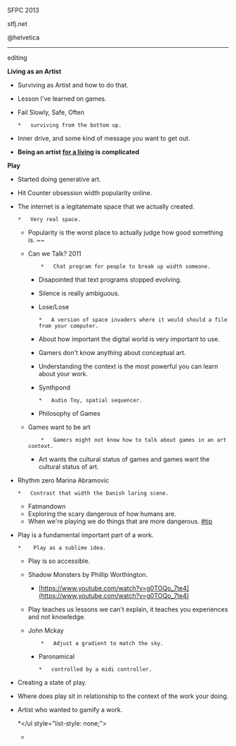 
SFPC 2013

stfj.net

@helvetica

__________________________________________________________________________________

editing

**Living as an Artist**

*   Surviving as Artist and how to do that.
*   Lesson I've learned on games.
*   Fail Slowly, Safe, Often

        *   surviving from the bottom up.

*   Inner drive, and some kind of message you want to get out.

*   **Being an artist <u>for a living</u> is complicated**

**Play**

*   Started doing generative art.
*   Hit Counter obsession width popularity online.
*   The internet is a legitatemate space that we actually created.

        *   Very real space.
    *   Popularity is the worst place to actually judge how good something is. ~~
    *   Can we Talk? 2011

                *   Chat program for people to break up width someone.
        *   Disapointed that text programs stopped evolving.
        *   Silence is really ambiguous.

        *   Lose/Lose

                *   A version of space invaders where it would should a file from your computer.
        *   About how important the digital world is very important to use.
        *   Gamers don't know anything about conceptual art.
        *   Understanding the context is the most powerful you can learn about your work.

        *   Synthpond

                *   Audio Toy, spatial sequencer.

        *   Philosophy of Games
    *   Games want to be art

                *   Gamers might not know how to talk about games in an art context.

        *   Art wants the cultural status of games and games want the cultural status of art.

*   Rhythm zero Marina Abramovic

        *   Contrast that width the Danish laring scene. 
    *   Fatmandown
    *   Exploring the scary dangerous of how humans are.
    *   When we're playing we do things that are more dangerous. [#tip](/ep/search/search?q=%23tip)

*   Play is a fundamental important part of a work.

        *    Play as a sublime idea.
    *   Play is so accessible.
    *   Shadow Monsters by Phillip Worthington.

        *   [https://www.youtube.com/watch?v=g0TOQo_7te4](https://www.youtube.com/watch?v=g0TOQo_7te4)
    *   Play teaches us lessons we can't explain, it teaches you experiences and not knowledge.
    *   John Mckay

                *   Adjust a gradient to match the sky.

        *   Paronamical

                *   controlled by a midi controller.

*   Creating a state of play.
*   Where does play sit in relationship to the context of the work your doing.
*   Artist who wanted to gamify a work.
<ul style="list-style: none;"><li>

*</ul style="list-style: none;">

*
